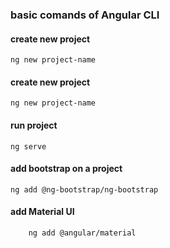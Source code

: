 ### basic comands of Angular CLI

#### create new project
```cli
ng new project-name
```

#### create new project
```cli
ng new project-name
```

#### run project
```cli
ng serve
```

#### add bootstrap on a project
```cli
ng add @ng-bootstrap/ng-bootstrap
```

#### add Material UI
```CLI
    ng add @angular/material
```